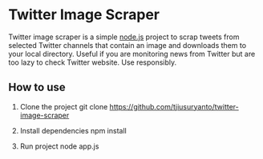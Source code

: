 # Twitter Image Scraper

Twitter image scraper is a simple [node.js](http://nodejs.org) project to scrap tweets from selected Twitter
channels that contain an image and downloads them to your local directory. Useful if you are monitoring news
from Twitter but are too lazy to check Twitter website. Use responsibly.

## How to use
1. Clone the project
    git clone https://github.com/tjiusuryanto/twitter-image-scraper

2. Install dependencies
    npm install

3. Run project
    node app.js

